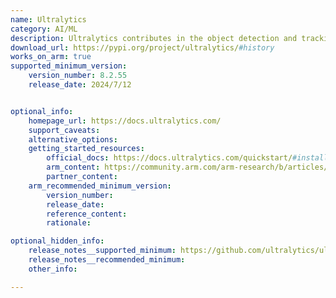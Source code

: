 ```yaml
---
name: Ultralytics
category: AI/ML
description: Ultralytics contributes in the object detection and tracking, image classification, instance segmentation, and pose estimation tasks.
download_url: https://pypi.org/project/ultralytics/#history
works_on_arm: true
supported_minimum_version:
    version_number: 8.2.55
    release_date: 2024/7/12


optional_info:
    homepage_url: https://docs.ultralytics.com/
    support_caveats:
    alternative_options:
    getting_started_resources:
        official_docs: https://docs.ultralytics.com/quickstart/#install-ultralytics
        arm_content: https://community.arm.com/arm-research/b/articles/posts/ensuring-your-ai-is-sure
        partner_content:
    arm_recommended_minimum_version:
        version_number:
        release_date:
        reference_content:
        rationale:

optional_hidden_info:
    release_notes__supported_minimum: https://github.com/ultralytics/ultralytics/releases/tag/v8.2.55
    release_notes__recommended_minimum:
    other_info:

---
```

